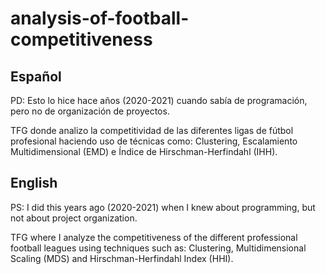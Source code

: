 # analysis-of-football-competitiveness
## Español
PD: Esto lo hice hace años (2020-2021) cuando sabía de programación, pero no de organización de proyectos.

TFG donde analizo la competitividad de las diferentes ligas de fútbol profesional haciendo uso de técnicas como: Clustering, Escalamiento Multidimensional (EMD) e Índice de Hirschman-Herfindahl (IHH).

## English
PS: I did this years ago (2020-2021) when I knew about programming, but not about project organization.

TFG where I analyze the competitiveness of the different professional football leagues using techniques such as: Clustering, Multidimensional Scaling (MDS) and Hirschman-Herfindahl Index (HHI).


